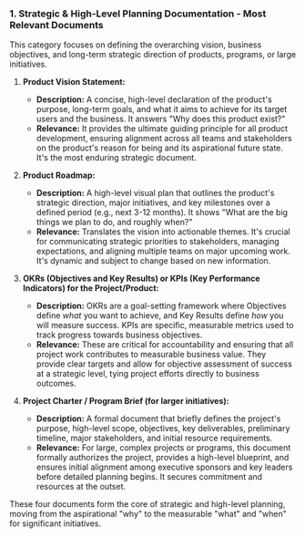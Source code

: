 ### 1. Strategic & High-Level Planning Documentation - Most Relevant Documents

This category focuses on defining the overarching vision, business objectives, and long-term strategic direction of products, programs, or large initiatives.

1.  **Product Vision Statement:**
    * **Description:** A concise, high-level declaration of the product's purpose, long-term goals, and what it aims to achieve for its target users and the business. It answers "Why does this product exist?"
    * **Relevance:** It provides the ultimate guiding principle for all product development, ensuring alignment across all teams and stakeholders on the product's reason for being and its aspirational future state. It's the most enduring strategic document.

2.  **Product Roadmap:**
    * **Description:** A high-level visual plan that outlines the product's strategic direction, major initiatives, and key milestones over a defined period (e.g., next 3-12 months). It shows "What are the big things we plan to do, and roughly when?"
    * **Relevance:** Translates the vision into actionable themes. It's crucial for communicating strategic priorities to stakeholders, managing expectations, and aligning multiple teams on major upcoming work. It's dynamic and subject to change based on new information.

3.  **OKRs (Objectives and Key Results) or KPIs (Key Performance Indicators) for the Project/Product:**
    * **Description:** OKRs are a goal-setting framework where Objectives define *what* you want to achieve, and Key Results define *how* you will measure success. KPIs are specific, measurable metrics used to track progress towards business objectives.
    * **Relevance:** These are critical for accountability and ensuring that all project work contributes to measurable business value. They provide clear targets and allow for objective assessment of success at a strategic level, tying project efforts directly to business outcomes.

4.  **Project Charter / Program Brief (for larger initiatives):**
    * **Description:** A formal document that briefly defines the project's purpose, high-level scope, objectives, key deliverables, preliminary timeline, major stakeholders, and initial resource requirements.
    * **Relevance:** For large, complex projects or programs, this document formally authorizes the project, provides a high-level blueprint, and ensures initial alignment among executive sponsors and key leaders before detailed planning begins. It secures commitment and resources at the outset.

These four documents form the core of strategic and high-level planning, moving from the aspirational "why" to the measurable "what" and "when" for significant initiatives.